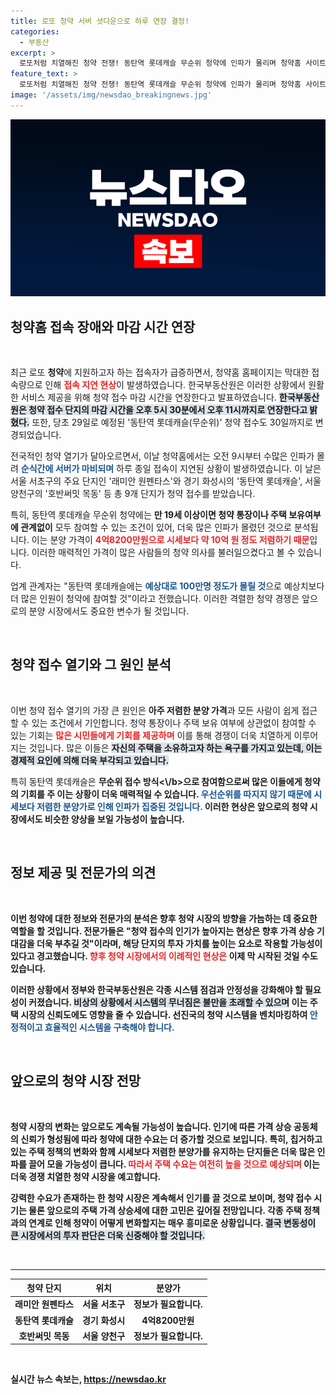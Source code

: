 ```yaml
---
title: 로또 청약 서버 셧다운으로 하루 연장 결정!
categories:
  - 부동산
excerpt: >
  로또처럼 치열해진 청약 전쟁! 동탄역 롯데캐슬 무순위 청약에 인파가 몰리며 청약홈 사이트가 장애를 겪자 마감 시간이 연장되었습니다. 최대 100만 명이 참여할 이 기회를 놓치지 마세요!
feature_text: >
  로또처럼 치열해진 청약 전쟁! 동탄역 롯데캐슬 무순위 청약에 인파가 몰리며 청약홈 사이트가 장애를 겪자 마감 시간이 연장되었습니다. 최대 100만 명이 참여할 이 기회를 놓치지 마세요!
image: '/assets/img/newsdao_breakingnews.jpg'
---
```


<p><img src="/assets/img/newsdao_breakingnews.jpg" alt="cryptoinkorea 속보" /></p>

<h2 data-ke-size="size26">청약홈 접속 장애와 마감 시간 연장</h2>

<p data-ke-size="size16">&nbsp;</p>

<p>최근 로또 <b>청약</b>에 지원하고자 하는 접속자가 급증하면서, 청약홈 홈페이지는 막대한 접속량으로 인해 <b><span style="color: #ee2323;">접속 지연 현상</span></b>이 발생하였습니다. 한국부동산원은 이러한 상황에서 원활한 서비스 제공을 위해 청약 접수 마감 시간을 연장한다고 발표하였습니다. <b><span style="background-color: #21538527;">한국부동산원은 청약 접수 단지의 마감 시간을 오후 5시 30분에서 오후 11시까지로 연장한다고 밝혔다.</span></b> 또한, 당초 29일로 예정된 '동탄역 롯데캐슬(무순위)' 청약 접수도 30일까지로 변경되었습니다. </p>

<p>전국적인 청약 열기가 달아오르면서, 이날 청약홈에서는 오전 9시부터 수많은 인파가 몰려 <b><span style="color: #1a5490;">순식간에 서버가 마비되며</span></b> 하루 종일 접속이 지연된 상황이 발생하였습니다. 이 날은 서울 서초구의 주요 단지인 '래미안 원펜타스'와 경기 화성시의 '동탄역 롯데캐슬', 서울 양천구의 '호반써밋 목동' 등 총 9개 단지가 청약 접수를 받았습니다. </p>

<p>특히, 동탄역 롯데캐슬 무순위 청약에는 <b>만 19세 이상이면 청약 통장이나 주택 보유여부에 관계없이</b> 모두 참여할 수 있는 조건이 있어, 더욱 많은 인파가 몰렸던 것으로 분석됩니다. 이는 분양 가격이 <b><span style="color: #ee2323;">4억8200만원으로 시세보다 약 10억 원 정도 저렴하기 때문</span></b>입니다. 이러한 매력적인 가격이 많은 사람들의 청약 의사를 불러일으켰다고 볼 수 있습니다. </p>

<p>업계 관계자는 "동탄역 롯데캐슬에는 <b><span style="color: #1a5490;">예상대로 100만명 정도가 몰릴 것</span></b>으로 예상치보다 더 많은 인원이 청약에 참여할 것"이라고 전했습니다. 이러한 격렬한 청약 경쟁은 앞으로의 분양 시장에서도 중요한 변수가 될 것입니다.</p>

<p data-ke-size="size16">&nbsp;</p>

<h2 data-ke-size="size26">청약 접수 열기와 그 원인 분석</h2>

<p data-ke-size="size16">&nbsp;</p>

<p>이번 청약 접수 열기의 가장 큰 원인은 <b>아주 저렴한 분양 가격</b>과 모든 사람이 쉽게 접근할 수 있는 조건에서 기인합니다. 청약 통장이나 주택 보유 여부에 상관없이 참여할 수 있는 기회는 <b><span style="color: #ee2323;">많은 시민들에게 기회를 제공하며</span></b> 이를 통해 경쟁이 더욱 치열하게 이루어지는 것입니다. 많은 이들은 <b><span style="background-color: #21538527;">자신의 주택을 소유하고자 하는 욕구를 가지고 있는데, 이는 경제적 요인에 의해 더욱 부각되고 있습니다.</span></b> </p>

<p>특히 동탄역 롯데캐슬은 <b>무순위 접수 방식&lt;\/b>으로 참여함으로써 많은 이들에게 청약의 기회를 주 이는 상황이 더욱 매력적일 수 있습니다. <b><span style="color: #1a5490;">우선순위를 따지지 않기 때문에 시세보다 저렴한 분양가로 인해 인파가 집중된 것입니다.</span></b> 이러한 현상은 앞으로의 청약 시장에서도 비슷한 양상을 보일 가능성이 높습니다.</p>

<p data-ke-size="size16">&nbsp;</p>

<h2 data-ke-size="size26">정보 제공 및 전문가의 의견</h2>

<p data-ke-size="size16">&nbsp;</p>

<p>이번 청약에 대한 정보와 전문가의 분석은 향후 청약 시장의 방향을 가늠하는 데 중요한 역할을 할 것입니다. 전문가들은 "청약 접수의 인기가 높아지는 현상은 <b>향후 가격 상승 기대감</b>을 더욱 부추길 것"이라며, 해당 단지의 투자 가치를 높이는 요소로 작용할 가능성이 있다고 경고했습니다. <b><span style="color: #ee2323;">향후 청약 시장에서의 이례적인 현상은</span></b> 이제 막 시작된 것일 수도 있습니다.</p>

<p>이러한 상황에서 정부와 한국부동산원은 각종 시스템 점검과 안정성을 강화해야 할 필요성이 커졌습니다. <b><span style="background-color: #21538527;">비상의 상황에서 시스템의 무너짐은 불만을 초래할 수 있으며</span></b> 이는 주택 시장의 신뢰도에도 영향을 줄 수 있습니다. 선진국의 청약 시스템을 벤치마킹하여 <b><span style="color: #1a5490;">안정적이고 효율적인 시스템을 구축해야 합니다.</span></b> </p>

<p data-ke-size="size16">&nbsp;</p>

<h2 data-ke-size="size26">앞으로의 청약 시장 전망</h2>

<p data-ke-size="size16">&nbsp;</p>

<p>청약 시장의 변화는 앞으로도 계속될 가능성이 높습니다. 인기에 따른 가격 상승 공동체의 신뢰가 형성됨에 따라 청약에 대한 수요는 더 증가할 것으로 보입니다. <b>특히, 칩거하고 있는 주택 정책의 변화와 함께 시세보다 저렴한 분양가를 유지하는 단지들은 더욱 많은 인파를 끌어 모을 가능성이 큽니다.</b> <b><span style="color: #ee2323;">따라서 주택 수요는 여전히 높을 것으로 예상되며</span></b> 이는 더욱 경쟁 치열한 청약 시장을 예고합니다. </p>

<p>강력한 수요가 존재하는 한 청약 시장은 계속해서 인기를 끌 것으로 보이며, 청약 접수 시기는 물론 앞으로의 주택 가격 상승세에 대한 고민은 깊어질 전망입니다. 각종 주택 정책과의 연계로 인해 청약이 어떻게 변화할지는 매우 흥미로운 상황입니다. <b><span style="background-color: #21538527;">결국 변동성이 큰 시장에서의 투자 판단은 더욱 신중해야 할 것입니다.</span></b></p>

<p data-ke-size="size16">&nbsp;</p>

<hr>

<table>
  <thead>
    <tr>
      <th style="text-align: center;"><b>청약 단지</b></th>
      <th style="text-align: center;"><b>위치</b></th>
      <th style="text-align: center;"><b>분양가</b></th>
    </tr>
  </thead>
  <tbody>
    <tr>
      <td style="text-align: center; height: 17px;"><b>래미안 원펜타스</b></td>
      <td style="text-align: center; height: 17px;"><b>서울 서초구</b></td>
      <td style="text-align: center; height: 17px;"><b>정보가 필요합니다.</b></td>
    </tr>
    <tr>
      <td style="text-align: center; height: 17px;"><b>동탄역 롯데캐슬</b></td>
      <td style="text-align: center; height: 17px;"><b>경기 화성시</b></td>
      <td style="text-align: center; height: 17px;"><b>4억8200만원</b></td>
    </tr>
    <tr>
      <td style="text-align: center; height: 17px;"><b>호반써밋 목동</b></td>
      <td style="text-align: center; height: 17px;"><b>서울 양천구</b></td>
      <td style="text-align: center; height: 17px;"><b>정보가 필요합니다.</b></td>
    </tr>
  </tbody>
</table>

<p data-ke-size="size16">&nbsp;</p>
실시간 뉴스 속보는, <a href="https://newsdao.kr" rel="dofollow">https://newsdao.kr</a>


